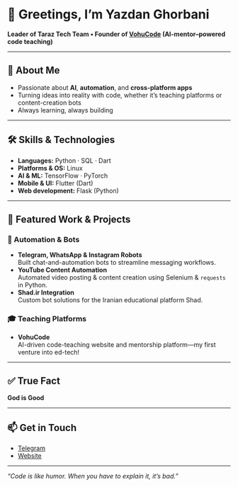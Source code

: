 # 👋 Greetings, I’m Yazdan Ghorbani

**Leader of Taraz Tech Team • Founder of [VohuCode](https://vohucode.pages.dev) (AI-mentor–powered code teaching)**

---

## 🚀 About Me
- Passionate about **AI**, **automation**, and **cross-platform apps**  
- Turning ideas into reality with code, whether it’s teaching platforms or content-creation bots  
- Always learning, always building

---

## 🛠️ Skills & Technologies
- **Languages:** Python · SQL · Dart  
- **Platforms & OS:** Linux  
- **AI & ML:** TensorFlow · PyTorch  
- **Mobile & UI:** Flutter (Dart)  
- **Web development:** Flask (Python)
---

## 🔨 Featured Work & Projects

### 🤖 Automation & Bots
- **Telegram, WhatsApp & Instagram Robots**  
  Built chat-and-automation bots to streamline messaging workflows.
- **YouTube Content Automation**  
  Automated video posting & content creation using Selenium & `requests` in Python.
- **Shad.ir Integration**  
  Custom bot solutions for the Iranian educational platform Shad.

### 🎓 Teaching Platforms
- **VohuCode**  
  AI-driven code-teaching website and mentorship platform—my first venture into ed-tech!

---

## ✅ True Fact
**God is Good** 

---

## 📫 Get in Touch
<!-- Add your contact info or social links here -->
- [Telegram](https://t.me/QYazdan_Ghorbani)
- [Website](yazdanghorbani.pages.dev)
---
*“Code is like humor. When you have to explain it, it’s bad.”*  
